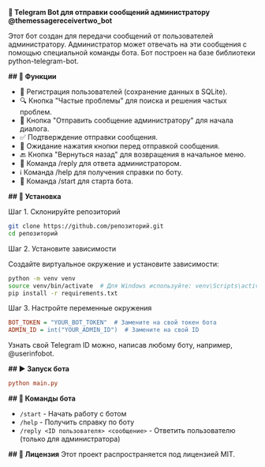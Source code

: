 **🤖 Telegram Bot для отправки сообщений администратору @themessagereceivertwo_bot**

Этот бот создан для передачи сообщений от пользователей администратору. Администратор может отвечать на эти сообщения с помощью специальной команды бота. Бот построен на базе библиотеки python-telegram-bot.

**## 🚀 Функции**
- 📌 Регистрация пользователей (сохранение данных в SQLite).
- 🔍 Кнопка "Частые проблемы" для поиска и решения частых проблем.
- 📩 Кнопка "Отправить сообщение администратору" для начала диалога.
- ✅ Подтверждение отправки сообщения.
- 🔄 Ожидание нажатия кнопки перед отправкой сообщения.
- 🔙 Кнопка "Вернуться назад" для возвращения в начальное меню.
- 💬 Команда /reply для ответа администратором.
- ℹ️ Команда /help для получения справки по боту.
- 🚀 Команда /start для старта бота.

**## 📌 Установка**

Шаг 1. Склонируйте репозиторий

```sh
git clone https://github.com/репозиторий.git
cd репозиторий
```

Шаг 2. Установите зависимости

Создайте виртуальное окружение и установите зависимости:

```sh
python -m venv venv
source venv/bin/activate  # Для Windows используйте: venv\Scripts\activate
pip install -r requirements.txt
```

Шаг 3. Настройте переменные окружения

```ini
BOT_TOKEN = "YOUR_BOT_TOKEN"  # Замените на свой токен бота
ADMIN_ID = int("YOUR_ADMIN_ID")  # Замените на свой ID
```

Узнать свой Telegram ID можно, написав любому боту, например, @userinfobot.

**## ▶️ Запуск бота**

```ini
python main.py
```

**## 🔧 Команды бота**
- `/start` - Начать работу с ботом
- `/help` - Получить справку по боту
- `/reply <ID пользователя> <сообщение>` - Ответить пользователю (только для администратора)

**## 📝 Лицензия**
Этот проект распространяется под лицензией MIT.
